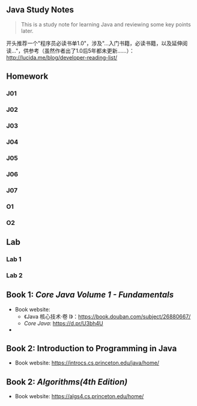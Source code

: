 ## Java Study Notes

> This is a study note for learning Java and reviewing some key points later.

开头推荐一个"程序员必读书单1.0"，涉及"…入门书籍，必读书籍，以及延伸阅读…"，供参考（虽然作者出了1.0后5年都未更新……）：http://lucida.me/blog/developer-reading-list/ 



## Homework

### J01

### J02

### J03

### J04

### J05

### J06

### J07

### O1

### O2



## Lab

### Lab 1

### Lab 2



## Book 1: *Core Java Volume 1 - Fundamentals*

- Book website: 
  - 《Java 核心技术·卷 I》：https://book.douban.com/subject/26880667/
  - *Core Java*: https://d.pr/U3bh4U
- 



## Book 2: Introduction to Programming in Java

- Book website: https://introcs.cs.princeton.edu/java/home/



## Book 2: *Algorithms(4th Edition)*

- Book website: https://algs4.cs.princeton.edu/home/





